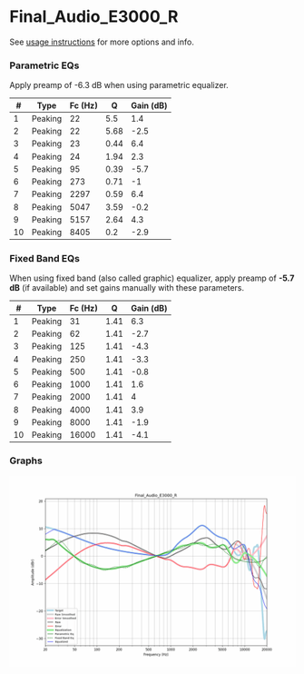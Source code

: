 # Final_Audio_E3000_R
See [usage instructions](https://github.com/jaakkopasanen/AutoEq#usage) for more options and info.

### Parametric EQs
Apply preamp of -6.3 dB when using parametric equalizer.

|   # | Type    |   Fc (Hz) |    Q |   Gain (dB) |
|-----|---------|-----------|------|-------------|
|   1 | Peaking |        22 | 5.5  |         1.4 |
|   2 | Peaking |        22 | 5.68 |        -2.5 |
|   3 | Peaking |        23 | 0.44 |         6.4 |
|   4 | Peaking |        24 | 1.94 |         2.3 |
|   5 | Peaking |        95 | 0.39 |        -5.7 |
|   6 | Peaking |       273 | 0.71 |        -1   |
|   7 | Peaking |      2297 | 0.59 |         6.4 |
|   8 | Peaking |      5047 | 3.59 |        -0.2 |
|   9 | Peaking |      5157 | 2.64 |         4.3 |
|  10 | Peaking |      8405 | 0.2  |        -2.9 |

### Fixed Band EQs
When using fixed band (also called graphic) equalizer, apply preamp of **-5.7 dB** (if available) and set gains manually with these parameters.

|   # | Type    |   Fc (Hz) |    Q |   Gain (dB) |
|-----|---------|-----------|------|-------------|
|   1 | Peaking |        31 | 1.41 |         6.3 |
|   2 | Peaking |        62 | 1.41 |        -2.7 |
|   3 | Peaking |       125 | 1.41 |        -4.3 |
|   4 | Peaking |       250 | 1.41 |        -3.3 |
|   5 | Peaking |       500 | 1.41 |        -0.8 |
|   6 | Peaking |      1000 | 1.41 |         1.6 |
|   7 | Peaking |      2000 | 1.41 |         4   |
|   8 | Peaking |      4000 | 1.41 |         3.9 |
|   9 | Peaking |      8000 | 1.41 |        -1.9 |
|  10 | Peaking |     16000 | 1.41 |        -4.1 |

### Graphs
![](./Final_Audio_E3000_R.png)

